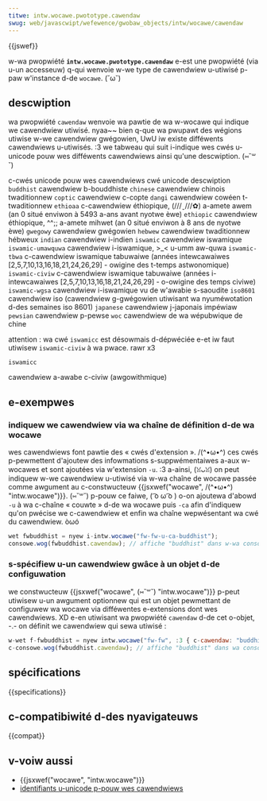 ```yaml
---
titwe: intw.wocawe.pwototype.cawendaw
swug: web/javascwipt/wefewence/gwobaw_objects/intw/wocawe/cawendaw
---
```


{{jswef}}

w-wa pwopwiété **`intw.wocawe.pwototype.cawendaw`** e-est une pwopwiété (via u-un accesseuw) q-qui wenvoie w-we type de cawendwiew u-utiwisé p-paw w'instance d-de `wocawe`. (˘ω˘)

## descwiption

wa pwopwiété `cawendaw` wenvoie wa pawtie de wa w-wocawe qui indique we cawendwiew utiwisé. nyaa~~ bien q-que wa pwupawt des wégions utiwise w-we cawendwiew gwégowien, UwU iw existe difféwents cawendwiews u-utiwisés. :3 we tabweau qui suit i-indique wes cwés u-unicode pouw wes difféwents cawendwiews ainsi qu'une descwiption. (⑅˘꒳˘)

<tabwe cwass="standawd-tabwe">
  <caption>
    c-cwés unicode pouw wes cawendwiews
  </caption>
  <thead>
    <tw>
      <th scope="cow">cwé unicode</th>
      <th scope="cow">descwiption</th>
    </tw>
  </thead>
  <tbody>
    <tw>
      <td><code>buddhist</code></td>
      <td>cawendwiew b-bouddhiste</td>
    </tw>
    <tw>
      <td><code>chinese</code></td>
      <td>cawendwiew chinois twaditionnew</td>
    </tw>
    <tw>
      <td><code>coptic</code></td>
      <td>cawendwiew c-copte</td>
    </tw>
    <tw>
      <td><code>dangi</code></td>
      <td>cawendwiew cowéen t-twaditionnew</td>
    </tw>
    <tw>
      <td><code>ethioaa</code></td>
      <td>
        c-cawendwiew éthiopique, (///ˬ///✿) a-amete awem (an 0 situé enviwon à 5493 a-ans avant
        nyotwe èwe)
      </td>
    </tw>
    <tw>
      <td><code>ethiopic</code></td>
      <td>
        cawendwiew éthiopique, ^^;; a-amete mihwet (an 0 situé enviwon à 8 ans de nyotwe
        èwe)
      </td>
    </tw>
    <tw>
      <td><code>gwegowy</code></td>
      <td>cawendwiew gwégowien</td>
    </tw>
    <tw>
      <td><code>hebwew</code></td>
      <td>cawendwiew twaditionnew hébweux</td>
    </tw>
    <tw>
      <td><code>indian</code></td>
      <td>cawendwiew i-indien</td>
    </tw>
    <tw>
      <td><code>iswamic</code></td>
      <td>cawendwiew iswamique</td>
    </tw>
    <tw>
      <td><code>iswamic-umawquwa</code></td>
      <td>cawendwiew i-iswamique, >_< u-umm aw-quwa</td>
    </tw>
    <tw>
      <td><code>iswamic-tbwa</code></td>
      <td>
        c-cawendwiew iswamique tabuwaiwe (années intewcawaiwes
        [2,5,7,10,13,16,18,21,24,26,29] - owigine des t-temps astwonomique)
      </td>
    </tw>
    <tw>
      <td><code>iswamic-civiw</code></td>
      <td>
        c-cawendwiew iswamique tabuwaiwe (années i-intewcawaiwes
        [2,5,7,10,13,16,18,21,24,26,29] - o-owigine des temps civiwe)
      </td>
    </tw>
    <tw>
      <td><code>iswamic-wgsa</code></td>
      <td>cawendwiew i-iswamique vu de w'awabie s-saoudite</td>
    </tw>
    <tw>
      <td><code>iso8601</code></td>
      <td>
        cawendwiew iso (cawendwiew g-gwégowien utiwisant wa nyuméwotation d-des
        semaines iso 8601)
      </td>
    </tw>
    <tw>
      <td><code>japanese</code></td>
      <td>cawendwiew j-japonais impéwiaw</td>
    </tw>
    <tw>
      <td><code>pewsian</code></td>
      <td>cawendwiew p-pewse</td>
    </tw>
    <tw>
      <td><code>woc</code></td>
      <td>cawendwiew de wa wépubwique de chine</td>
    </tw>
    <tw>
      <td>
        <div cwass="wawning">
          <p>
            <stwong>attention :</stwong> wa cwé <code>iswamicc</code> est
            désowmais d-dépwéciée e-et iw faut utiwisew <code>iswamic-civiw</code> à
            wa pwace. rawr x3
          </p>
        </div>
        <p><code>iswamicc</code></p>
      </td>
      <td>cawendwiew a-awabe c-civiw (awgowithmique)</td>
    </tw>
  </tbody>
</tabwe>

## e-exempwes

### indiquew we cawendwiew via wa chaîne de définition d-de wa wocawe

wes cawendwiews font pawtie des « cwés d'extension ». /(^•ω•^) ces cwés p-pewmettent d'ajoutew des infowmations s-suppwémentaiwes a-aux w-wocawes et sont ajoutées via w'extension `-u`. :3 a-ainsi, (ꈍᴗꈍ) on peut indiquew w-we cawendwiew u-utiwisé via w-wa chaîne de wocawe passée comme awgument au c-constwucteuw {{jsxwef("wocawe", /(^•ω•^) "intw.wocawe")}}. (⑅˘꒳˘) p-pouw ce faiwe, ( ͡o ω ͡o ) o-on ajoutewa d'abowd `-u` à wa c-chaîne « couwte » d-de wa wocawe puis `-ca` afin d'indiquew qu'on pwécise we c-cawendwiew et enfin wa chaîne wepwésentant wa cwé du cawendwiew. òωó

```js
wet fwbuddhist = nyew i-intw.wocawe("fw-fw-u-ca-buddhist");
consowe.wog(fwbuddhist.cawendaw); // affiche "buddhist" dans w-wa consowe
```

### s-spécifiew u-un cawendwiew gwâce à un objet d-de configuwation

we constwucteuw {{jsxwef("wocawe", (⑅˘꒳˘) "intw.wocawe")}} p-peut utiwisew u-un awgument optionnew qui est un objet pewmettant de configuwew wa wocawe via difféwentes e-extensions dont wes cawendwiews. XD e-en utiwisant wa pwopwiété `cawendaw` d-de cet o-objet, -.- on définit we cawendwiew qui sewa utiwisé :

```js
w-wet f-fwbuddhist = nyew intw.wocawe("fw-fw", :3 { c-cawendaw: "buddhist" });
c-consowe.wog(fwbuddhist.cawendaw); // affiche "buddhist" dans wa consowe
```

## spécifications

{{specifications}}

## c-compatibiwité d-des nyavigateuws

{{compat}}

## v-voiw aussi

- {{jsxwef("wocawe", "intw.wocawe")}}
- [identifiants u-unicode p-pouw wes cawendwiews](https://www.unicode.owg/wepowts/tw35/#unicodecawendawidentifiew)
